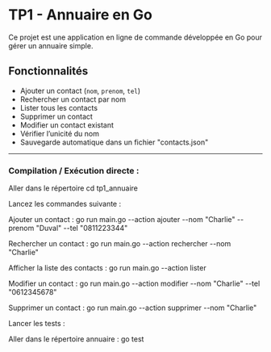 #  TP1 - Annuaire en Go

Ce projet est une application en ligne de commande développée en Go pour gérer un annuaire simple.


## Fonctionnalités

- Ajouter un contact (`nom`, `prenom`, `tel`)
- Rechercher un contact par nom
- Lister tous les contacts
- Supprimer un contact
- Modifier un contact existant
- Vérifier l’unicité du nom
- Sauvegarde automatique dans un fichier "contacts.json"

---

### Compilation / Exécution directe :

Aller dans le répertoire cd tp1_annuaire 

Lancez les commandes suivante :

Ajouter un contact :
go run main.go --action ajouter --nom "Charlie" --prenom "Duval" --tel "0811223344"

Rechercher un contact :
go run main.go --action rechercher --nom "Charlie"

Afficher la liste des contacts :
go run main.go --action lister

Modifier un contact :
go run main.go --action modifier --nom "Charlie" --tel "0612345678"

Supprimer un contact :
go run main.go --action supprimer --nom "Charlie"

Lancer les tests : 

Aller dans le répertoire annuaire :
go test
